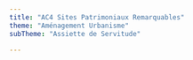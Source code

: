 ```yaml
---
title: "AC4 Sites Patrimoniaux Remarquables"
theme: "Aménagement Urbanisme"
subTheme: "Assiette de Servitude"

---
```

